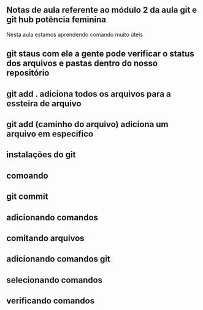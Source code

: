 ## Notas de aula referente ao módulo 2  da aula git e git hub potência feminina


Nesta aula estamos aprendendo comando muito úteis

## git staus com ele a gente pode verificar o status dos arquivos e pastas dentro do nosso repositório ## 
## git add . adiciona todos os arquivos para a essteira de arquivo ##
## git add (caminho do arquivo) adiciona um arquivo em especifico ##

## instalações do git ##
## comoando
## git commit 
## adicionando comandos 
## comitando arquivos 
## adicionando comandos git
## selecionando comandos
## verificando comandos 